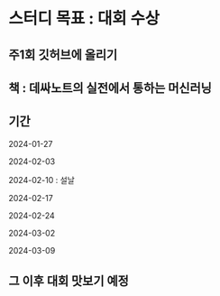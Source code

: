 # 스터디 목표 : 대회 수상
## 주1회 깃허브에 올리기
## 책 : 데싸노트의 실전에서 통하는 머신러닝 

## 기간
  2024-01-27
  
  2024-02-03

  2024-02-10 : 설날
 
  2024-02-17
 
  2024-02-24
 
  2024-03-02
 
  2024-03-09

## 그 이후 대회 맛보기 예정
